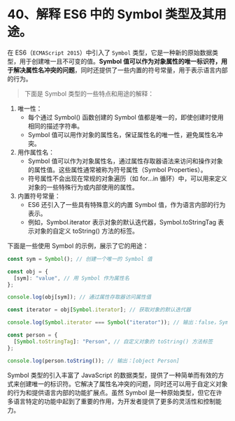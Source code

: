 # 40、解释 ES6 中的 Symbol 类型及其用途。

在 ES6（`ECMAScript 2015`）中引入了 `Symbol` 类型，它是一种新的原始数据类型，用于创建唯一且不可变的值。**Symbol 值可以作为对象属性的唯一标识符，用于解决属性名冲突的问题**，同时还提供了一些内置的符号常量，用于表示语言内部的行为。

> 下面是 Symbol 类型的一些特点和用途的解释：

1. 唯一性：
   - 每个通过 Symbol() 函数创建的 Symbol 值都是唯一的，即使创建时使用相同的描述字符串。
   - Symbol 值可以用作对象的属性名，保证属性名的唯一性，避免属性名冲突。
2. 用作属性名：
   - Symbol 值可以作为对象属性名，通过属性存取器语法来访问和操作对象的属性值。这些属性通常被称为符号属性（Symbol Properties）。
   - 符号属性不会出现在常规的对象遍历（如 for...in 循环）中，可以用来定义对象的一些特殊行为或内部使用的属性。
3. 内置符号常量：
   - ES6 还引入了一些具有特殊意义的内置 Symbol 值，作为语言内部的行为表示。
   - 例如，Symbol.iterator 表示对象的默认迭代器，Symbol.toStringTag 表示对象的自定义 toString() 方法的标签。

下面是一些使用 Symbol 的示例，展示了它的用途：

```javascript
const sym = Symbol(); // 创建一个唯一的 Symbol 值

const obj = {
  [sym]: "value", // 用 Symbol 作为属性名
};

console.log(obj[sym]); // 通过属性存取器访问属性值

const iterator = obj[Symbol.iterator]; // 获取对象的默认迭代器

console.log(Symbol.iterator === Symbol("iterator")); // 输出：false，Symbol 值唯一

const person = {
  [Symbol.toStringTag]: "Person", // 自定义对象的 toString() 方法标签
};

console.log(person.toString()); // 输出：[object Person]
```

Symbol 类型的引入丰富了 JavaScript 的数据类型，提供了一种简单而有效的方式来创建唯一的标识符。它解决了属性名冲突的问题，同时还可以用于自定义对象的行为和提供语言内部的功能扩展点。虽然 Symbol 是一种原始类型，但它在许多语言特定的功能中起到了重要的作用，为开发者提供了更多的灵活性和控制能力。
